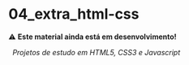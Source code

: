 # 04_extra_html-css
:warning: **Este material ainda está em desenvolvimento!**

&nbsp;
*Projetos de estudo em HTML5, CSS3 e Javascript*


